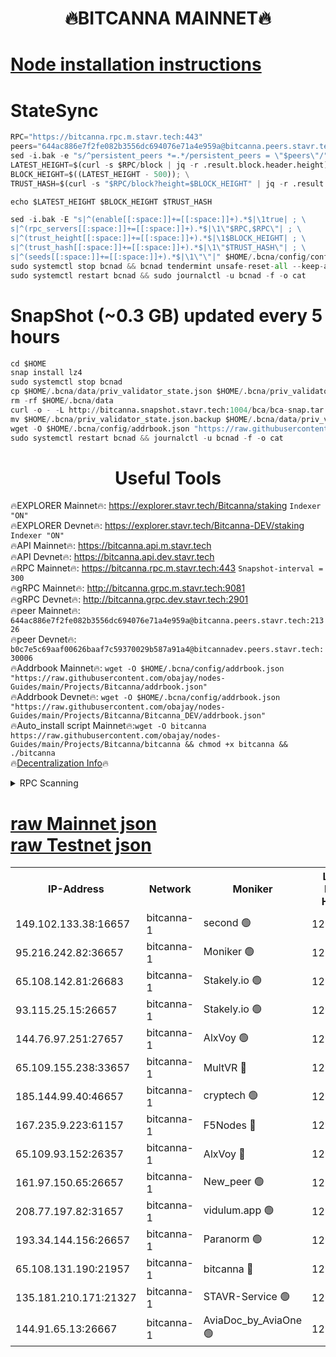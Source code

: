 <h1 align="center"> 🔥BITCANNA MAINNET🔥</h1>


[Node installation instructions](https://github.com/obajay/nodes-Guides/tree/main/Projects/Bitcanna)
=

# StateSync
```python
RPC="https://bitcanna.rpc.m.stavr.tech:443"
peers="644ac886e7f2fe082b3556dc694076e71a4e959a@bitcanna.peers.stavr.tech:21326"
sed -i.bak -e "s/^persistent_peers *=.*/persistent_peers = \"$peers\"/" $HOME/.bcna/config/config.toml
LATEST_HEIGHT=$(curl -s $RPC/block | jq -r .result.block.header.height); \
BLOCK_HEIGHT=$((LATEST_HEIGHT - 500)); \
TRUST_HASH=$(curl -s "$RPC/block?height=$BLOCK_HEIGHT" | jq -r .result.block_id.hash)

echo $LATEST_HEIGHT $BLOCK_HEIGHT $TRUST_HASH

sed -i.bak -E "s|^(enable[[:space:]]+=[[:space:]]+).*$|\1true| ; \
s|^(rpc_servers[[:space:]]+=[[:space:]]+).*$|\1\"$RPC,$RPC\"| ; \
s|^(trust_height[[:space:]]+=[[:space:]]+).*$|\1$BLOCK_HEIGHT| ; \
s|^(trust_hash[[:space:]]+=[[:space:]]+).*$|\1\"$TRUST_HASH\"| ; \
s|^(seeds[[:space:]]+=[[:space:]]+).*$|\1\"\"|" $HOME/.bcna/config/config.toml
sudo systemctl stop bcnad && bcnad tendermint unsafe-reset-all --keep-addr-book
sudo systemctl restart bcnad && sudo journalctl -u bcnad -f -o cat
```
# SnapShot (~0.3 GB) updated every 5 hours
```python
cd $HOME
snap install lz4
sudo systemctl stop bcnad
cp $HOME/.bcna/data/priv_validator_state.json $HOME/.bcna/priv_validator_state.json.backup
rm -rf $HOME/.bcna/data
curl -o - -L http://bitcanna.snapshot.stavr.tech:1004/bca/bca-snap.tar.lz4 | lz4 -c -d - | tar -x -C $HOME/.bcna --strip-components 2
mv $HOME/.bcna/priv_validator_state.json.backup $HOME/.bcna/data/priv_validator_state.json
wget -O $HOME/.bcna/config/addrbook.json "https://raw.githubusercontent.com/obajay/nodes-Guides/main/Projects/Bitcanna/addrbook.json"
sudo systemctl restart bcnad && journalctl -u bcnad -f -o cat
```

 <h1 align="center"> Useful Tools</h1>

🔥EXPLORER Mainnet🔥:    https://explorer.stavr.tech/Bitcanna/staking          `Indexer "ON"` \
🔥EXPLORER Devnet🔥:     https://explorer.stavr.tech/Bitcanna-DEV/staking     `Indexer "ON"` \
🔥API Mainnet🔥:         https://bitcanna.api.m.stavr.tech \
🔥API Devnet🔥:          https://bitcanna.api.dev.stavr.tech \
🔥RPC Mainnet🔥:         https://bitcanna.rpc.m.stavr.tech:443         `Snapshot-interval = 300` \
🔥gRPC Mainnet🔥:        http://bitcanna.grpc.m.stavr.tech:9081 \
🔥gRPC Devnet🔥:         http://bitcanna.grpc.dev.stavr.tech:2901 \
🔥peer Mainnet🔥:        `644ac886e7f2fe082b3556dc694076e71a4e959a@bitcanna.peers.stavr.tech:21326` \
🔥peer Devnet🔥:         `b0c7e5c69aaf00626baaf7c59370029b587a91a4@bitcannadev.peers.stavr.tech:30006` \
🔥Addrbook Mainnet🔥:    ```wget -O $HOME/.bcna/config/addrbook.json "https://raw.githubusercontent.com/obajay/nodes-Guides/main/Projects/Bitcanna/addrbook.json"``` \
🔥Addrbook Devnet🔥:    ```wget -O $HOME/.bcna/config/addrbook.json "https://raw.githubusercontent.com/obajay/nodes-Guides/main/Projects/Bitcanna/Bitcanna_DEV/addrbook.json"``` \
🔥Auto_install script Mainnet🔥:```wget -O bitcanna https://raw.githubusercontent.com/obajay/nodes-Guides/main/Projects/Bitcanna/bitcanna && chmod +x bitcanna && ./bitcanna``` \
🔥[Decentralization Info](https://github.com/obajay/StateSync-snapshots/tree/main/Projects/Bitcanna/Decentralization)🔥


<details>
<summary>RPC Scanning</summary>

<h2 align="center"> We scan nodes in real time every 4 hours. And we provide the final result of RPC endpoints.
We cannot influence the operation of these nodes in any way. </h2>


```python
If Voting Power is higher than 0 --> then the Node is a validator of the network and may be subject to attack and be a potential threat to the chain.
```
```python
We marked such validators with a red symbol
```

</details>

[raw Mainnet json](https://rpc-check.bcam.stavr.tech/bcam/rpc-bcam-result.json) \
[raw Testnet json](https://github.com/obajay/StateSync-snapshots/tree/main/Projects/Bitcanna/Rpc-Check-Testnet)
=



<table><tr><th>IP-Address</th><th>Network</th><th>Moniker</th><th>Latest Block Height</th><th>Earliest Block Height</th><th>Catching Up</th><th>Tx Index</th><th>Voting Power</th><th>Scan Time</th></tr><tr><td>149.102.133.38:16657</td><td>bitcanna-1</td><td>second 🟢</td><td>12940583</td><td>1</td><td>False</td><td>on</td><td>0</td><td>2024-03-10T00:04:37.899302331UTC</td></tr><tr><td>95.216.242.82:36657</td><td>bitcanna-1</td><td>Moniker 🟢</td><td>12940573</td><td>5776907</td><td>False</td><td>on</td><td>0</td><td>2024-03-10T00:03:36.777933600UTC</td></tr><tr><td>65.108.142.81:26683</td><td>bitcanna-1</td><td>Stakely.io 🟢</td><td>12940577</td><td>6152001</td><td>False</td><td>on</td><td>0</td><td>2024-03-10T00:03:57.929545456UTC</td></tr><tr><td>93.115.25.15:26657</td><td>bitcanna-1</td><td>Stakely.io 🟢</td><td>12940576</td><td>6520001</td><td>False</td><td>on</td><td>0</td><td>2024-03-10T00:03:53.538182343UTC</td></tr><tr><td>144.76.97.251:27657</td><td>bitcanna-1</td><td>AlxVoy 🟢</td><td>12940582</td><td>8805201</td><td>False</td><td>on</td><td>0</td><td>2024-03-10T00:04:27.371770752UTC</td></tr><tr><td>65.109.155.238:33657</td><td>bitcanna-1</td><td>MultVR 🔴</td><td>12862073</td><td>9933415</td><td>False</td><td>on</td><td>353850</td><td>2024-03-10T00:04:05.396858572UTC</td></tr><tr><td>185.144.99.40:46657</td><td>bitcanna-1</td><td>cryptech 🟢</td><td>12940573</td><td>11528001</td><td>False</td><td>on</td><td>0</td><td>2024-03-10T00:03:32.407714344UTC</td></tr><tr><td>167.235.9.223:61157</td><td>bitcanna-1</td><td>F5Nodes 🔴</td><td>12940579</td><td>12084001</td><td>False</td><td>on</td><td>570</td><td>2024-03-10T00:04:07.658614983UTC</td></tr><tr><td>65.109.93.152:26357</td><td>bitcanna-1</td><td>AlxVoy 🔴</td><td>12940583</td><td>12109301</td><td>False</td><td>on</td><td>1391822</td><td>2024-03-10T00:04:38.414783106UTC</td></tr><tr><td>161.97.150.65:26657</td><td>bitcanna-1</td><td>New_peer 🟢</td><td>12940577</td><td>12254001</td><td>False</td><td>on</td><td>0</td><td>2024-03-10T00:03:58.191526896UTC</td></tr><tr><td>208.77.197.82:31657</td><td>bitcanna-1</td><td>vidulum.app 🟢</td><td>12940577</td><td>12386934</td><td>False</td><td>on</td><td>0</td><td>2024-03-10T00:04:00.958662241UTC</td></tr><tr><td>193.34.144.156:26657</td><td>bitcanna-1</td><td>Paranorm 🟢</td><td>12940580</td><td>12697701</td><td>False</td><td>on</td><td>0</td><td>2024-03-10T00:04:14.322443321UTC</td></tr><tr><td>65.108.131.190:21957</td><td>bitcanna-1</td><td>bitcanna 🔴</td><td>12940579</td><td>12840579</td><td>False</td><td>on</td><td>419682</td><td>2024-03-10T00:04:12.045907198UTC</td></tr><tr><td>135.181.210.171:21327</td><td>bitcanna-1</td><td>STAVR-Service 🟢</td><td>12940582</td><td>12938001</td><td>False</td><td>on</td><td>0</td><td>2024-03-10T00:04:27.152059951UTC</td></tr><tr><td>144.91.65.13:26667</td><td>bitcanna-1</td><td>AviaDoc_by_AviaOne 🟢</td><td>12940581</td><td>12939901</td><td>False</td><td>on</td><td>0</td><td>2024-03-10T00:04:22.730967180UTC</td></tr></table>
